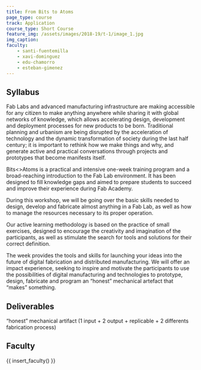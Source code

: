 ```yaml
---
title: From Bits to Atoms
page_type: course
track: Application
course_type: Short Course
feature_img: /assets/images/2018-19/t-1/image_1.jpg
img_caption: 
faculty: 
    - santi-fuentemilla
    - xavi-dominguez
    - edu-chamorro
    - esteban-gimenez
---
```


## Syllabus 

Fab Labs and advanced manufacturing infrastructure are making accessible for any citizen to make anything anywhere while sharing it with global networks of knowledge, which allows accelerating design, development and deployment processes for new products to be born. Traditional planning and urbanism are being disrupted by the acceleration of technology and the dynamic transformation of society during the last half century; it is important to rethink how we make things and why, and generate active and practical conversations through projects and prototypes that become manifests itself.

Bits<>Atoms is a practical and intensive one-week training program and a broad-reaching introduction to the Fab Lab environment. It has been designed to fill knowledge gaps and aimed to prepare students to succeed and improve their experience during Fab Academy.

During this workshop, we will be going over the basic skills needed to design, develop and fabricate almost anything in a Fab Lab, as well as how to manage the resources necessary to its proper operation.

Our active learning methodology is based on the practice of small exercises, designed to encourage the creativity and imagination of the participants, as well as stimulate the search for tools and solutions for their correct definition.

The week provides the tools and skills for launching your ideas into the future of digital fabrication and distributed manufacturing. We will offer an impact experience, seeking to inspire and motivate the participants to use the possibilities of digital manufacturing and technologies to prototype, design, fabricate and program an “honest” mechanical artefact that “makes” something.

## Deliverables

“honest” mechanical artifact (1 input + 2 output + replicable + 2 differents fabrication process)

## Faculty

{{ insert_faculty() }}